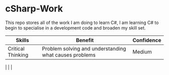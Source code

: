 # cSharp-Work
This repo stores all of the work I am doing to learn C#, I am learning C# to begin to specialise in a development code and broaden my skill set.


| Skills | Benefit | Confidence |
| ------ | ------- | ---------- |
| Critical Thinking | Problem solving and understanding what causes problems | Medium |
|
|
|
